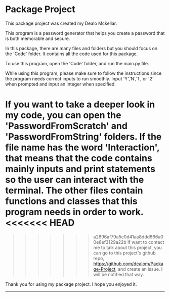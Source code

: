 Package Project
==============================

This package project was created my Dealo Mckellar.

This program is a password generator that helps you create a password that is both memorable and secure.

In this package, there are many files and folders but you should focus on the 'Code' folder. It contains all the code used for this package. 

To use this program, open the 'Code' folder, and run the main.py file.

While using this program, please make sure to follow the instructions since the program needs correct inputs to run smoothly. Input 'Y','N','1', or '2' when prompted and input an integer when specified.

If you want to take a deeper look in my code, you can open the 'PasswordFromScratch' and 'PasswordFromString' folders. If the file name has the word 'Interaction', that means that the code contains mainly inputs and print statements so the user can interact with the terminal. The other files contain functions and classes that this program needs in order to work.
<<<<<<< HEAD
=======

>>>>>>> a2696af79a5e0d41aa8ddd666a00e6ef3129a22b
If want to contact me to talk about this project, you can go to this project's github repo, https://github.com/dealom/Package-Project, and create an issue. I will be notified that way. 

Thank you for using my package project. I hope you enjoyed it.

--------

